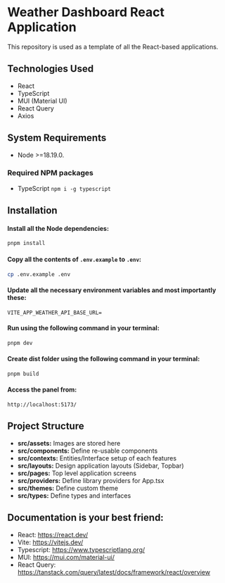 # Weather Dashboard React Application

This repository is used as a template of all the React-based applications.

## Technologies Used

* React
* TypeScript
* MUI (Material UI)
* React Query
* Axios

## System Requirements

- Node >=18.19.0.

### Required NPM packages

- TypeScript `npm i -g typescript`

## Installation

#### Install all the Node dependencies:
```bash
pnpm install
```

#### Copy all the contents of `.env.example` to `.env`:
```bash
cp .env.example .env
```

#### Update all the necessary environment variables and most importantly these:
```dotenv
VITE_APP_WEATHER_API_BASE_URL=
```

#### Run using the following command in your terminal:
```bash
pnpm dev
```

#### Create dist folder using the following command in your terminal:
```bash
pnpm build
```

#### Access the panel from:
```
http://localhost:5173/
```

## Project Structure

* **src/assets:** Images are stored here
* **src/components:** Define re-usable components
* **src/contexts:** Entities/Interface setup of each features
* **src/layouts:** Design application layouts (Sidebar, Topbar)
* **src/pages:**  Top level application screens
* **src/providers:**  Define library providers for App.tsx
* **src/themes:**  Define custom theme
* **src/types:**  Define types and interfaces

## Documentation is your best friend:

- React: https://react.dev/
- Vite: https://vitejs.dev/
- Typescript: https://www.typescriptlang.org/
- MUI: https://mui.com/material-ui/
- React Query: https://tanstack.com/query/latest/docs/framework/react/overview

